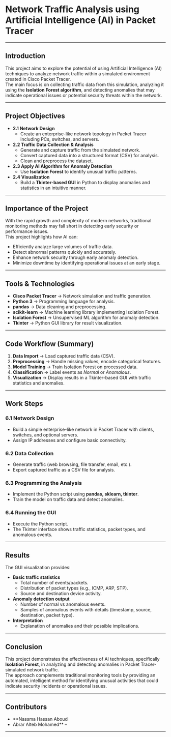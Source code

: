# Network Traffic Analysis using Artificial Intelligence (AI) in Packet Tracer

---

## Introduction
This project aims to explore the potential of using Artificial Intelligence (AI) techniques to analyze network traffic within a simulated environment created in Cisco Packet Tracer.  
The main focus is on collecting traffic data from this simulation, analyzing it using the **Isolation Forest algorithm**, and detecting anomalies that may indicate operational issues or potential security threats within the network.

---

## Project Objectives
- **2.1 Network Design**
  - Create an enterprise-like network topology in Packet Tracer including PCs, switches, and servers.
- **2.2 Traffic Data Collection & Analysis**
  - Generate and capture traffic from the simulated network.  
  - Convert captured data into a structured format (CSV) for analysis.  
  - Clean and preprocess the dataset.  
- **2.3 Apply AI Algorithm for Anomaly Detection**
  - Use **Isolation Forest** to identify unusual traffic patterns.  
- **2.4 Visualization**
  - Build a **Tkinter-based GUI** in Python to display anomalies and statistics in an intuitive manner.  

---

## Importance of the Project
With the rapid growth and complexity of modern networks, traditional monitoring methods may fall short in detecting early security or performance issues.  
This project highlights how AI can:
- Efficiently analyze large volumes of traffic data.  
- Detect abnormal patterns quickly and accurately.  
- Enhance network security through early anomaly detection.  
- Minimize downtime by identifying operational issues at an early stage.  

---

## Tools & Technologies
- **Cisco Packet Tracer** → Network simulation and traffic generation.  
- **Python 3** → Programming language for analysis.  
- **pandas** → Data cleaning and preprocessing.  
- **scikit-learn** → Machine learning library implementing Isolation Forest.  
- **Isolation Forest** → Unsupervised ML algorithm for anomaly detection.  
- **Tkinter** → Python GUI library for result visualization.  

---

## Code Workflow (Summary)
1. **Data Import** → Load captured traffic data (CSV).  
2. **Preprocessing** → Handle missing values, encode categorical features.  
3. **Model Training** → Train Isolation Forest on processed data.  
4. **Classification** → Label events as *Normal* or *Anomalous*.  
5. **Visualization** → Display results in a Tkinter-based GUI with traffic statistics and anomalies.  

---

## Work Steps
### 6.1 Network Design
- Build a simple enterprise-like network in Packet Tracer with clients, switches, and optional servers.  
- Assign IP addresses and configure basic connectivity.  

### 6.2 Data Collection
- Generate traffic (web browsing, file transfer, email, etc.).  
- Export captured traffic as a CSV file for analysis.  

### 6.3 Programming the Analysis
- Implement the Python script using **pandas, sklearn, tkinter**.  
- Train the model on traffic data and detect anomalies.  

### 6.4 Running the GUI
- Execute the Python script.  
- The Tkinter interface shows traffic statistics, packet types, and anomalous events.  

---

## Results
The GUI visualization provides:  
- **Basic traffic statistics**  
  - Total number of events/packets.  
  - Distribution of packet types (e.g., ICMP, ARP, STP).  
  - Source and destination device activity.  
- **Anomaly detection output**  
  - Number of normal vs anomalous events.  
  - Samples of anomalous events with details (timestamp, source, destination, packet type).  
- **Interpretation**  
  - Explanation of anomalies and their possible implications.  

---

## Conclusion
This project demonstrates the effectiveness of AI techniques, specifically **Isolation Forest**, in analyzing and detecting anomalies in Packet Tracer-simulated network traffic.  
The approach complements traditional monitoring tools by providing an automated, intelligent method for identifying unusual activities that could indicate security incidents or operational issues.  

---



## Contributors
- **Nassma Hassan Aboud 
- Abrar Alteb Mohamed** – 

---
